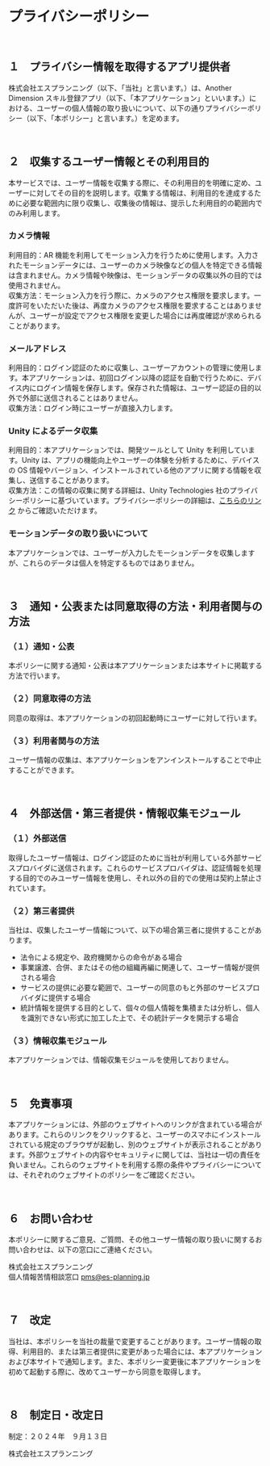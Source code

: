 <!-- # プライバシーポリシー -->

# プライバシーポリシー

<br>

## １　プライバシー情報を取得するアプリ提供者

株式会社エスプランニング（以下、「当社」と言います。）は、Another Dimension スキル登録アプリ（以下、「本アプリケーション」といいます。）における、ユーザーの個人情報の取り扱いについて、以下の通りプライバシーポリシー（以下、「本ポリシー」と言います。）を定めます。

<br>

## ２　収集するユーザー情報とその利用目的

本サービスでは、ユーザー情報を収集する際に、その利用目的を明確に定め、ユーザーに対してその目的を説明します。収集する情報は、利用目的を達成するために必要な範囲内に限り収集し、収集後の情報は、提示した利用目的の範囲内でのみ利用します。

### カメラ情報

利用目的：AR 機能を利用してモーション入力を行うために使用します。入力されたモーションデータには、ユーザーのカメラ映像などの個人を特定できる情報は含まれません。カメラ情報や映像は、モーションデータの収集以外の目的では使用されません。<br>
収集方法：モーション入力を行う際に、カメラのアクセス権限を要求します。一度許可をいただいた後は、再度カメラのアクセス権限を要求することはありませんが、ユーザーが設定でアクセス権限を変更した場合には再度確認が求められることがあります。

### メールアドレス

利用目的：ログイン認証のために収集し、ユーザーアカウントの管理に使用します。本アプリケーションは、初回ログイン以降の認証を自動で行うために、デバイス内にログイン情報を保存します。保存された情報は、ユーザー認証の目的以外で外部に送信されることはありません。<br>
収集方法：ログイン時にユーザーが直接入力します。

### Unity によるデータ収集

利用目的：本アプリケーションでは、開発ツールとして Unity を利用しています。Unity は、アプリの機能向上やユーザーの体験を分析するために、デバイスの OS 情報やバージョン、インストールされている他のアプリに関する情報を収集し、送信することがあります。<br>
収集方法：この情報の収集に関する詳細は、Unity Technologies 社のプライバシーポリシーに基づいています。プライバシーポリシーの詳細は、[こちらのリンク](https://unity.com/ja/legal/privacy-policy) からご確認いただけます。

### モーションデータの取り扱いについて

本アプリケーションでは、ユーザーが入力したモーションデータを収集しますが、これらのデータは個人を特定するものではありません。

<br>

## ３　通知・公表または同意取得の方法・利用者関与の方法

### （１）通知・公表

本ポリシーに関する通知・公表は本アプリケーションまたは本サイトに掲載する方法で行います。

### （２）同意取得の方法

同意の取得は、本アプリケーションの初回起動時にユーザーに対して行います。

### （３）利用者関与の方法

ユーザー情報の収集は、本アプリケーションをアンインストールすることで中止することができます。

<br>

## ４　外部送信・第三者提供・情報収集モジュール

### （１）外部送信

取得したユーザー情報は、ログイン認証のために当社が利用している外部サービスプロバイダに送信されます。これらのサービスプロバイダは、認証情報を処理する目的でのみユーザー情報を使用し、それ以外の目的での使用は契約上禁止されています。

### （２）第三者提供

当社は、収集したユーザー情報について、以下の場合第三者に提供することがあります。

- 法令による規定や、政府機関からの命令がある場合
- 事業譲渡、合併、またはその他の組織再編に関連して、ユーザー情報が提供される場合
- サービスの提供に必要な範囲で、ユーザーの同意のもと外部のサービスプロバイダに提供する場合
- 統計情報を提供する目的として、個々の個人情報を集積または分析し、個人を識別できない形式に加工した上で、その統計データを開示する場合

### （３）情報収集モジュール

本アプリケーションでは、情報収集モジュールを使用しておりません。

<br>

## ５　免責事項

本アプリケーションには、外部のウェブサイトへのリンクが含まれている場合があります。これらのリンクをクリックすると、ユーザーのスマホにインストールされている規定のブラウザが起動し、別のウェブサイトが表示されることがあります。外部ウェブサイトの内容やセキュリティに関しては、当社は一切の責任を負いません。これらのウェブサイトを利用する際の条件やプライバシーについては、それぞれのウェブサイトのポリシーをご確認ください。

<br>

## ６　お問い合わせ

本ポリシーに関するご意見、ご質問、その他ユーザー情報の取り扱いに関するお問い合わせは、以下の窓口にご連絡ください。
<br>

株式会社エスプランニング
<br>
個人情報苦情相談窓口 pms@es-planning.jp

<br>

## ７　改定

当社は、本ポリシーを当社の裁量で変更することがあります。ユーザー情報の取得、利用目的、または第三者提供に変更があった場合には、本アプリケーションおよび本サイトで通知します。また、本ポリシー変更後に本アプリケーションを初めて起動する際に、改めてユーザーから同意を取得します。

<br>

## ８　制定日・改定日

制定：２０２４年　９月１３日

株式会社エスプランニング
